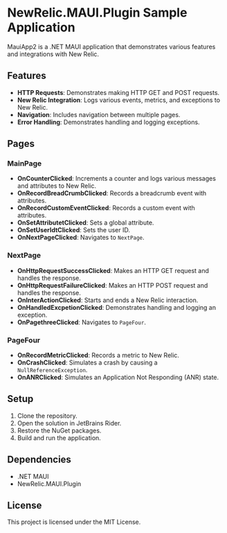 # NewRelic.MAUI.Plugin Sample Application

MauiApp2 is a .NET MAUI application that demonstrates various features and integrations with New Relic.

## Features

- **HTTP Requests**: Demonstrates making HTTP GET and POST requests.
- **New Relic Integration**: Logs various events, metrics, and exceptions to New Relic.
- **Navigation**: Includes navigation between multiple pages.
- **Error Handling**: Demonstrates handling and logging exceptions.

## Pages

### MainPage

- **OnCounterClicked**: Increments a counter and logs various messages and attributes to New Relic.
- **OnRecordBreadCrumbClicked**: Records a breadcrumb event with attributes.
- **OnRecordCustomEventClicked**: Records a custom event with attributes.
- **OnSetAttributetClicked**: Sets a global attribute.
- **OnSetUserIdtClicked**: Sets the user ID.
- **OnNextPageClicked**: Navigates to `NextPage`.

### NextPage

- **OnHttpRequestSuccessClicked**: Makes an HTTP GET request and handles the response.
- **OnHttpRequestFailureClicked**: Makes an HTTP POST request and handles the response.
- **OnInterActionClicked**: Starts and ends a New Relic interaction.
- **OnHandledExcpetionClicked**: Demonstrates handling and logging an exception.
- **OnPagethreeClicked**: Navigates to `PageFour`.

### PageFour

- **OnRecordMetricClicked**: Records a metric to New Relic.
- **OnCrashClicked**: Simulates a crash by causing a `NullReferenceException`.
- **OnANRClicked**: Simulates an Application Not Responding (ANR) state.

## Setup

1. Clone the repository.
2. Open the solution in JetBrains Rider.
3. Restore the NuGet packages.
4. Build and run the application.

## Dependencies

- .NET MAUI
- NewRelic.MAUI.Plugin

## License

This project is licensed under the MIT License.